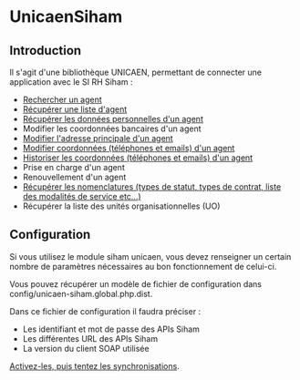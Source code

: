 # UnicaenSiham

## Introduction

Il s'agit d'une bibliothèque UNICAEN, permettant de connecter une application avec le SI RH Siham :

* [Rechercher un agent](./RechercherAgent.md)
* [Récupérer une liste d'agent](./RecupererListeAgent.md)
* [Récupérer les données personnelles d'un agent](./RecupererDonneesPersonnellesAgent.md)
* Modifier les coordonnées bancaires d'un agent
* [Modifier l'adresse principale d'un agent](./ModifierAdressePrincipaleAgent.md)
* [Modifier coordonnées (téléphones et emails) d'un agent](./ModifierCoordonneesAgent.md)
* [Historiser les coordonnées (téléphones et emails) d'un agent](./HistoriserCoordonneesAgent.md)
* Prise en charge d'un agent
* Renouvellement d'un agent
* [Récupérer les nomenclatures (types de statut, types de contrat, liste des modalités de service etc...)](./RecupererNomenclatures.md)
* Récupérer la liste des unités organisationnelles (UO)

## Configuration

Si vous utilisez le module siham unicaen, vous devez renseigner un certain nombre de paramètres nécessaires au bon fonctionnement de celui-ci.

Vous pouvez récupérer un modèle de fichier de configuration dans config/unicaen-siham.global.php.dist.

Dans ce fichier de configuration il faudra préciser :

* Les identifiant et mot de passe des APIs Siham
* Les différentes URL des APIs Siham
* La version du client SOAP utilisée

[Activez-les, puis tentez les synchronisations](../activer-synchroniser.md).

